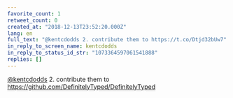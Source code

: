 ```yaml
---
favorite_count: 1
retweet_count: 0
created_at: "2018-12-13T23:52:20.000Z"
lang: en
full_text: "@kentcdodds 2. contribute them to https://t.co/Dtjd32bUw7"
in_reply_to_screen_name: kentcdodds
in_reply_to_status_id_str: "1073364597061541888"
replies: []
---
```


[@kentcdodds](https://twitter.com/kentcdodds) 2. contribute them to
<https://github.com/DefinitelyTyped/DefinitelyTyped>
